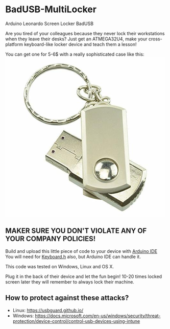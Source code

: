 # BadUSB-MultiLocker
Arduino Leonardo Screen Locker BadUSB

Are you tired of your colleagues because they never lock their workstations when they leave their desks?
Just get an ATMEGA32U4, make your cross-platform keyboard-like locker device and teach them a lesson!

You can get one for 5-6$ with a really sophisticated case like this:
![alt text](https://raw.githubusercontent.com/kovacs-andras/BadUSB-MultiLocker/master/atmega32u4.jpg)

## MAKER SURE YOU DON'T VIOLATE ANY OF YOUR COMPANY POLICIES!

Build and upload this little piece of code to your device with [Arduino IDE](https://www.arduino.cc/en/Main/Software "Arduino's download page")
You will need for [Keyboard.h](https://github.com/arduino-libraries/Keyboard/blob/master/src/Keyboard.h) also, but Arduino IDE can handle it.

This code was tested on Windows, Linux and OS X.

Plug it in the back of their device and let the fun begin!
10-20 times locked screen later they will remember to always lock their machine.

## How to protect against these attacks?
* Linux: https://usbguard.github.io/
* Windows: https://docs.microsoft.com/en-us/windows/security/threat-protection/device-control/control-usb-devices-using-intune
